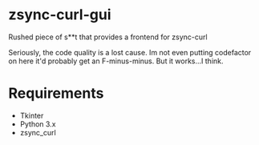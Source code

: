 # zsync-curl-gui
Rushed piece of s\*\*t that provides a frontend for zsync-curl

Seriously, the code quality is a lost cause. Im not even putting codefactor on here it'd probably get an F-minus-minus. But it works...I think.

# Requirements
- Tkinter
- Python 3.x
- zsync_curl
